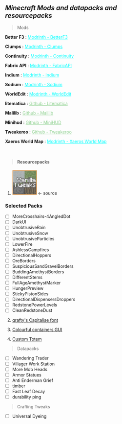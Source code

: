 ## **_Minecraft Mods and datapacks and resourcepacks_**

> Mods

**Better F3**
: <a href="https://modrinth.com/mod/betterf3/versions?l=fabric&c=release" style="color:aqua">Modrinth - BetterF3</a>

**Clumps**
: <a href="https://modrinth.com/mod/clumps/versions?l=fabric" style="color:aqua">Modrinth - Clumps</a>

**Continuity**
: <a href="https://modrinth.com/mod/continuity/versions?l=fabric&c=release" style="color:aqua">Modrinth - Continuity</a>

**Fabric API**
: <a href="https://modrinth.com/mod/fabric-api/versions?c=release" style="color:aqua">Modrinth - FabricAPI</a>

**Indium**
: <a href="https://modrinth.com/mod/indium/versions?l=fabric&c=release" style="color:aqua">Modrinth - Indium</a>

**Sodium**
: <a href="https://modrinth.com/mod/sodium/versions?l=fabric&c=release" style="color:aqua">Modrinth - Sodium</a>

**WorldEdit**
: <a href="https://modrinth.com/plugin/worldedit/versions?l=fabric&c=release" style="color:aqua">Modrinth - WorldEdit</a>

**litematica**
: <a href="https://github.com/sakura-ryoko/litematica/releases/" style="color:#92d293">Github - Litematica</a>

**Malilib**
: <a href="https://github.com/sakura-ryoko/malilib/releases/" style="color:#92d293">Github - Malilib</a>

**Minihud**
: <a href="https://github.com/sakura-ryoko/minihud/releases/" style="color:#92d293">Github - MiniHUD</a>

**Tweakeroo**
: <a href="https://github.com/sakura-ryoko/tweakeroo/releases/" style="color:#92d293">Github - Tweakeroo</a>

**Xaeros World Map**
: <a href="https://modrinth.com/mod/xaeros-world-map/versions?l=fabric" style="color:aqua">Modrinth - Xaeros World Map</a>

<br/>

> #### Resourcepacks

1. [<img src="vanillaTweaks.png" height="80"/>](https://vanillatweaks.net/picker/resource-packs/) &larr; source

### **Selected Packs**

-   [ ]  MoreCrosshairs-4AngledDot
-   [ ]  DarkUI
-   [ ]  UnobtrusiveRain
-   [ ]  UnobtrusiveSnow
-   [ ]  UnobtrusiveParticles
-   [ ]  LowerFire
-   [ ]  AshlessCampfires
-   [ ]  DirectionalHoppers
-   [ ]  OreBorders
-   [ ]  SuspiciousSandGravelBorders
-   [ ]  BuddingAmethystBorders
-   [ ]  DifferentStems
-   [ ]  FullAgeAmethystMarker
-   [ ]  HungerPreview
-   [ ]  StickyPistonSides
-   [ ]  DirectionalDispensersDroppers
-   [ ]  RedstonePowerLevels
-   [ ]  CleanRedstoneDust

2. [qrafty's Capitalise font](https://modrinth.com/resourcepack/qraftys-capitalized-font/versions)

3. [Colourful containers GUI](https://modrinth.com/resourcepack/colourful-containers-gui/versions)

4. [Custom Totem](https://skinmc.net/totem)

> Datapacks

- [ ] Wandering Trader
- [ ] Villager Work Station
- [ ] More Mob Heads
- [ ] Armor Statues
- [ ] Anti Enderman Grief
- [ ] timber
- [ ] Fast Leaf Decay
- [ ] durability ping

> Crafting Tweaks

- [ ] Universal Dyeing

